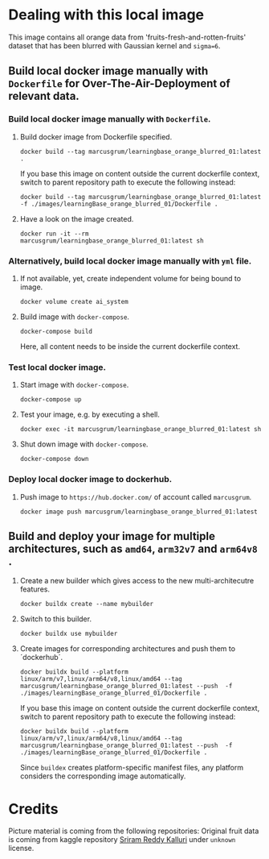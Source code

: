 # Dealing with this local image

This image contains all orange data from 'fruits-fresh-and-rotten-fruits' dataset
that has been blurred with Gaussian kernel and `sigma=6`.

## Build local docker image manually with `Dockerfile` for Over-The-Air-Deployment of relevant data.

### Build local docker image manually with `Dockerfile`.

1. Build docker image from Dockerfile specified.

    ```
    docker build --tag marcusgrum/learningbase_orange_blurred_01:latest .
    ```
	
	If you base this image on content outside the current dockerfile context,	
	switch to parent repository path to execute the following instead:
	
	```
	docker build --tag marcusgrum/learningbase_orange_blurred_01:latest -f ./images/learningBase_orange_blurred_01/Dockerfile .
	```
	
1. Have a look on the image created.    
    
    ```
    docker run -it --rm marcusgrum/learningbase_orange_blurred_01:latest sh
    ```

### Alternatively, build local docker image manually with `yml` file.

1. If not available, yet, create independent volume for being bound to image.

    ```
    docker volume create ai_system
    ```
    
1. Build image with `docker-compose`.
    
    ```
    docker-compose build
    ```

	Here, all content needs to be inside the current dockerfile context.	

### Test local docker image.

1. Start image with `docker-compose`.
    
    ```
    docker-compose up
    ```

1. Test your image, e.g. by executing a shell.

    ```
    docker exec -it marcusgrum/learningbase_orange_blurred_01:latest sh
    ```
    
1. Shut down image with `docker-compose`.
    
    ```
    docker-compose down
    ```

### Deploy local docker image to dockerhub.
 
1. Push image to `https://hub.docker.com/` of account called `marcusgrum`.
    
    ```
    docker image push marcusgrum/learningbase_orange_blurred_01:latest
    ```
    
## Build and deploy your image for multiple architectures, such as `amd64`, `arm32v7` and `arm64v8 `.

1. Create a new builder which gives access to the new multi-architecutre features.

    ```
    docker buildx create --name mybuilder
    ```

1. Switch to this builder.

    ```
    docker buildx use mybuilder
    ```

1. Create images for corresponding architectures and push them to ´dockerhub´.

    ```
    docker buildx build --platform linux/arm/v7,linux/arm64/v8,linux/amd64 --tag marcusgrum/learningbase_orange_blurred_01:latest --push  -f ./images/learningBase_orange_blurred_01/Dockerfile .
    
    ```
    
    If you base this image on content outside the current dockerfile context,	
	switch to parent repository path to execute the following instead:
	
	```
    docker buildx build --platform linux/arm/v7,linux/arm64/v8,linux/amd64 --tag marcusgrum/learningbase_orange_blurred_01:latest --push  -f ./images/learningBase_orange_blurred_01/Dockerfile .
    
    ```
    
    Since `buildex` creates platform-specific manifest files, any platform considers the corresponding image automatically.

# Credits

Picture material is coming from the following repositories:
Original fruit data is coming from kaggle repository [Sriram Reddy Kalluri](https://www.kaggle.com/sriramr/fruits-fresh-and-rotten-for-classification) under `unknown` license.